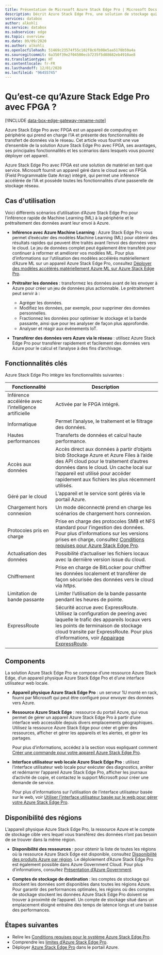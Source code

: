 ```yaml
---
title: Présentation de Microsoft Azure Stack Edge Pro | Microsoft Docs
description: Décrit Azure Stack Edge Pro, une solution de stockage qui utilise un appareil physique pour le transfert vers Azure via le réseau.
services: databox
author: alkohli
ms.service: databox
ms.subservice: edge
ms.topic: overview
ms.date: 09/09/2020
ms.author: alkohli
ms.openlocfilehash: 51469c23574f55c102f0c6fb98e5aa5178b59a4a
ms.sourcegitcommit: 6a350f39e2f04500ecb7235f5d88682eb4910ae8
ms.translationtype: HT
ms.contentlocale: fr-FR
ms.lasthandoff: 12/01/2020
ms.locfileid: "96455745"
---
```

# <a name="what-is-azure-stack-edge-pro-with-fpga"></a>Qu’est-ce qu’Azure Stack Edge Pro avec FPGA ?

[!INCLUDE [data-box-edge-gateway-rename-note](../../includes/data-box-edge-gateway-rename-note.md)]

Azure Stack Edge Pro avec FPGA est un appareil de computing en périphérie qui prend en charge l’IA et présente des fonctionnalités de transfert de données via le réseau. Cet article vous fournit une vue d’ensemble de la solution Azure Stack Edge Pro avec FPGA, ses avantages, ses principales fonctionnalités et les scénarios dans lesquels vous pouvez déployer cet appareil.

Azure Stack Edge Pro avec FPGA est une solution de matériel en tant que service. Microsoft fournit un appareil géré dans le cloud avec un FPGA (Field Programmable Gate Array) intégré, qui permet une inférence accélérée de l’IA et possède toutes les fonctionnalités d’une passerelle de stockage réseau. 

## <a name="use-cases"></a>Cas d'utilisation

Voici différents scénarios d’utilisation d’Azure Stack Edge Pro pour l’inférence rapide de Machine Learning (ML) à la périphérie et le prétraitement des données avant leur envoi à Azure.

- **Inférence avec Azure Machine Learning** : Azure Stack Edge Pro vous permet d’exécuter des modèles Machine Learning (ML) pour obtenir des résultats rapides qui peuvent être traités avant l’envoi des données vers le cloud. Le jeu de données complet peut également être transféré pour continuer à reformer et améliorer vos modèles ML. Pour plus d’informations sur l’utilisation des modèles accélérés matériellement d’Azure ML sur un appareil Azure Stack Edge Pro, consultez [Déployer des modèles accélérés matériellement Azure ML sur Azure Stack Edge Pro](../machine-learning/how-to-deploy-fpga-web-service.md#deploy-to-a-local-edge-server).

- **Prétraiter les données** : transformez les données avant de les envoyer à Azure pour créer un jeu de données plus actionnable. Le prétraitement peut servir à : 

    - Agréger les données.
    - Modifiez les données, par exemple, pour supprimer des données personnelles.
    - Fractionnez les données pour optimiser le stockage et la bande passante, ainsi que pour les analyser de façon plus approfondie.
    - Analyser et réagir aux événements IoT. 

- **Transférer des données vers Azure via le réseau** : utilisez Azure Stack Edge Pro pour transférer rapidement et facilement des données vers Azure pour le calcul et l’analyse à des fins d’archivage. 

## <a name="key-capabilities"></a>Fonctionnalités clés

Azure Stack Edge Pro intègre les fonctionnalités suivantes :

|Fonctionnalité |Description  |
|---------|---------|
|Inférence accélérée avec l’intelligence artificielle| Activée par le FPGA intégré.|
|Informatique       |Permet l’analyse, le traitement et le filtrage des données.|
|Hautes performances | Transferts de données et calcul haute performance.|
|Accès aux données     | Accès direct aux données à partir d’objets blob Stockage Azure et Azure Files à l’aide des API cloud pour le traitement d’autres données dans le cloud. Un cache local sur l’appareil est utilisé pour accéder rapidement aux fichiers les plus récemment utilisés.|
|Géré par le cloud     |L’appareil et le service sont gérés via le portail Azure.  |
|Chargement hors connexion     | Un mode déconnecté prend en charge les scénarios de chargement hors connexion.|
|Protocoles pris en charge     | Prise en charge des protocoles SMB et NFS standard pour l’ingestion des données. <br> Pour plus d’informations sur les versions prises en charge, consultez [Conditions requises pour Azure Stack Edge Pro](azure-stack-edge-system-requirements.md).|
|Actualisation des données     | Possibilité d’actualiser les fichiers locaux avec la dernière version issue du cloud.|
|Chiffrement    | Prise en charge de BitLocker pour chiffrer les données localement et transférer de façon sécurisée des données vers le cloud via *https*.|
|Limitation de bande passante| Limiter l’utilisation de la bande passante pendant les heures de pointe.|
|ExpressRoute | Sécurité accrue avec ExpressRoute. Utilisez la configuration de peering avec laquelle le trafic des appareils locaux vers les points de terminaison de stockage cloud transite par ExpressRoute. Pour plus d’informations, voir [Appairage ExpressRoute](../expressroute/expressroute-introduction.md).

## <a name="components"></a>Components

La solution Azure Stack Edge Pro se compose d’une ressource Azure Stack Edge, d’un appareil physique Azure Stack Edge Pro et d’une interface utilisateur web locale.

* **Appareil physique Azure Stack Edge Pro** : un serveur 1U monté en rack, fourni par Microsoft qui peut être configuré pour envoyer des données vers Azure.
    
* **Ressource Azure Stack Edge** : ressource du portail Azure, qui vous permet de gérer un appareil Azure Stack Edge Pro à partir d’une interface web accessible depuis divers emplacements géographiques. Utilisez la ressource Azure Stack Edge pour créer et gérer des ressources, afficher et gérer les appareils et les alertes, et gérer les partages.  

    <!--![The Azure Stack Edge service in Azure portal](media/data-box-overview/data-box-Edge-service1.png)-->

    Pour plus d’informations, accédez à la section vous expliquant comment [Créer une commande pour votre appareil Azure Stack Edge Pro](azure-stack-edge-deploy-prep.md#create-a-new-resource).

* **Interface utilisateur web locale Azure Stack Edge Pro** : utilisez l’interface utilisateur web locale pour exécuter des diagnostics, arrêter et redémarrer l’appareil Azure Stack Edge Pro, afficher les journaux d’activité de copie, et contactez le support Microsoft pour créer une demande de service.

    <!--![The Azure Stack Edge Pro local web UI](media/data-box-Edge-overview/data-box-Edge-local-web-ui.png)-->

    Pour plus d’informations sur l’utilisation de l’interface utilisateur basée sur le web, voir [Utiliser l’interface utilisateur basée sur le web pour gérer votre Azure Stack Edge Pro](azure-stack-edge-manage-access-power-connectivity-mode.md).

## <a name="region-availability"></a>Disponibilité des régions

L’appareil physique Azure Stack Edge Pro, la ressource Azure et le compte de stockage cible vers lequel vous transférez des données n’ont pas besoin de se trouver dans la même région.

- **Disponibilité des ressources** : pour obtenir la liste de toutes les régions où la ressource Azure Stack Edge est disponible, consultez [Disponibilité des produits Azure par région](https://azure.microsoft.com/global-infrastructure/services/?products=databox&regions=all). Le déploiement d’Azure Stack Edge Pro est également possible dans Azure Government Cloud. Pour plus d’informations, consultez [Présentation d’Azure Government](../azure-government/documentation-government-welcome.md).
    
- **Comptes de stockage de destination** : les comptes de stockage qui stockent les données sont disponibles dans toutes les régions Azure. Pour garantir des performances optimales, les régions où des comptes de stockage stockent les données Azure Stack Edge Pro doivent se trouver à proximité de l’appareil. Un compte de stockage situé dans un emplacement éloigné entraîne des temps de latence longs et une baisse des performances.

## <a name="next-steps"></a>Étapes suivantes

- Relire les [Conditions requises pour le système Azure Stack Edge Pro](azure-stack-edge-system-requirements.md).
- Comprendre les [limites d’Azure Stack Edge Pro](azure-stack-edge-limits.md).
- Déployer [Azure Stack Edge Pro](azure-stack-edge-deploy-prep.md) dans le portail Azure.